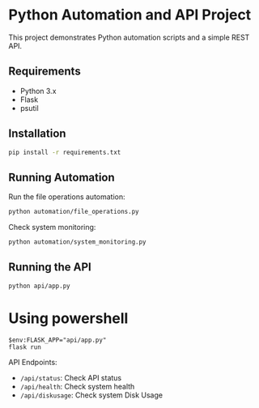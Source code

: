 # Python Automation and API Project

This project demonstrates Python automation scripts and a simple REST API.

## Requirements

- Python 3.x
- Flask
- psutil

## Installation

```bash
pip install -r requirements.txt
```

## Running Automation

Run the file operations automation:
```bash
python automation/file_operations.py
```

Check system monitoring:
```bash
python automation/system_monitoring.py
```

## Running the API

```bash
python api/app.py

```
# Using powershell
    $env:FLASK_APP="api/app.py"
    flask run


API Endpoints:
- `/api/status`: Check API status
- `/api/health`: Check system health
- `/api/diskusage`: Check system  Disk Usage
